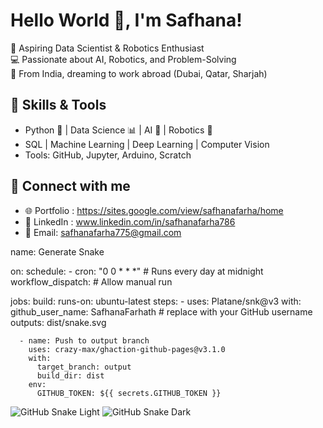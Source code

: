 # Hello World 👋, I'm Safhana!
🌟 Aspiring Data Scientist & Robotics Enthusiast  
💻 Passionate about AI, Robotics, and Problem-Solving  
📍 From India, dreaming to work abroad (Dubai, Qatar, Sharjah)  

## 🚀 Skills & Tools
- Python 🐍 | Data Science 📊 | AI 🤖 | Robotics 🔧  
- SQL | Machine Learning | Deep Learning | Computer Vision  
- Tools: GitHub, Jupyter, Arduino, Scratch  

## 🔗 Connect with me
- 🌐 Portfolio : https://sites.google.com/view/safhanafarha/home  
- 💼 LinkedIn : www.linkedin.com/in/safhanafarha786  
- 📧 Email: safhanafarha775@gmail.com  


name: Generate Snake

on:
  schedule:
    - cron: "0 0 * * *"  # Runs every day at midnight
  workflow_dispatch:      # Allow manual run

jobs:
  build:
    runs-on: ubuntu-latest
    steps:
      - uses: Platane/snk@v3
        with:
          github_user_name: SafhanaFarhath   # replace with your GitHub username
          outputs: dist/snake.svg

      - name: Push to output branch
        uses: crazy-max/ghaction-github-pages@v3.1.0
        with:
          target_branch: output
          build_dir: dist
        env:
          GITHUB_TOKEN: ${{ secrets.GITHUB_TOKEN }}

![GitHub Snake Light](https://raw.githubusercontent.com/SafhanaFarhath/SafhanaFarhath/output/snake.svg#gh-light-mode-only)
![GitHub Snake Dark](https://raw.githubusercontent.com/SafhanaFarhath/SafhanaFarhath/output/snake.svg#gh-dark-mode-only)



